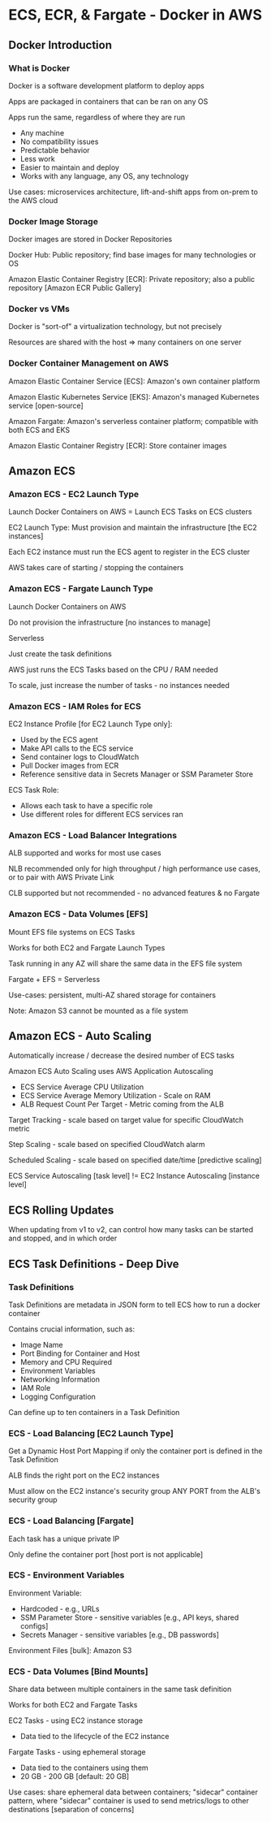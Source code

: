 # ECS, ECR, & Fargate - Docker in AWS # 

## Docker Introduction ## 

### What is Docker ### 

Docker is a software development platform to deploy apps 

Apps are packaged in containers that can be ran on any OS 

Apps run the same, regardless of where they are run 
* Any machine 
* No compatibility issues 
* Predictable behavior 
* Less work 
* Easier to maintain and deploy 
* Works with any language, any OS, any technology 

Use cases: microservices architecture, lift-and-shift apps from on-prem to the AWS cloud 

### Docker Image Storage ### 

Docker images are stored in Docker Repositories 

Docker Hub: Public repository; find base images for many technologies or OS 

Amazon Elastic Container Registry [ECR]: Private repository; also a public repository [Amazon ECR Public Gallery] 

### Docker vs VMs ### 

Docker is "sort-of" a virtualization technology, but not precisely 

Resources are shared with the host => many containers on one server 

### Docker Container Management on AWS ### 

Amazon Elastic Container Service [ECS]: Amazon's own container platform 

Amazon Elastic Kubernetes Service [EKS]: Amazon's managed Kubernetes service [open-source] 

Amazon Fargate: Amazon's serverless container platform; compatible with both ECS and EKS 

Amazon Elastic Container Registry [ECR]: Store container images 

## Amazon ECS ## 

### Amazon ECS - EC2 Launch Type ### 

Launch Docker Containers on AWS = Launch ECS Tasks on ECS clusters 

EC2 Launch Type: Must provision and maintain the infrastructure [the EC2 instances] 

Each EC2 instance must run the ECS agent to register in the ECS cluster 

AWS takes care of starting / stopping the containers 

### Amazon ECS - Fargate Launch Type ### 

Launch Docker Containers on AWS 

Do not provision the infrastructure [no instances to manage] 

Serverless 

Just create the task definitions 

AWS just runs the ECS Tasks based on the CPU / RAM needed 

To scale, just increase the number of tasks - no instances needed 

### Amazon ECS - IAM Roles for ECS ### 

EC2 Instance Profile [for EC2 Launch Type only]: 
* Used by the ECS agent 
* Make API calls to the ECS service 
* Send container logs to CloudWatch 
* Pull Docker images from ECR 
* Reference sensitive data in Secrets Manager or SSM Parameter Store 

ECS Task Role: 
* Allows each task to have a specific role 
* Use different roles for different ECS services ran 

### Amazon ECS - Load Balancer Integrations ### 

ALB supported and works for most use cases 

NLB recommended only for high throughput / high performance use cases, or to pair with AWS Private Link 

CLB supported but not recommended - no advanced features & no Fargate 

### Amazon ECS - Data Volumes [EFS] ### 

Mount EFS file systems on ECS Tasks 

Works for both EC2 and Fargate Launch Types 

Task running in any AZ will share the same data in the EFS file system 

Fargate + EFS = Serverless 

Use-cases: persistent, multi-AZ shared storage for containers 

Note: Amazon S3 cannot be mounted as a file system 

## Amazon ECS - Auto Scaling ## 

Automatically increase / decrease the desired number of ECS tasks 

Amazon ECS Auto Scaling uses AWS Application Autoscaling 
* ECS Service Average CPU Utilization 
* ECS Service Average Memory Utilization - Scale on RAM 
* ALB Request Count Per Target - Metric coming from the ALB 

Target Tracking - scale based on target value for specific CloudWatch metric 

Step Scaling - scale based on specified CloudWatch alarm 

Scheduled Scaling - scale based on specified date/time [predictive scaling] 

ECS Service Autoscaling [task level] != EC2 Instance Autoscaling [instance level] 

## ECS Rolling Updates ## 

When updating from v1 to v2, can control how many tasks can be started and stopped, and in which order 

## ECS Task Definitions - Deep Dive ## 

### Task Definitions ### 

Task Definitions are metadata in JSON form to tell ECS how to run a docker container 

Contains crucial information, such as: 
* Image Name 
* Port Binding for Container and Host 
* Memory and CPU Required 
* Environment Variables 
* Networking Information 
* IAM Role 
* Logging Configuration 

Can define up to ten containers in a Task Definition 

### ECS - Load Balancing [EC2 Launch Type] ### 

Get a Dynamic Host Port Mapping if only the container port is defined in the Task Definition 

ALB finds the right port on the EC2 instances 

Must allow on the EC2 instance's security group ANY PORT from the ALB's security group 

### ECS - Load Balancing [Fargate] ### 

Each task has a unique private IP 

Only define the container port [host port is not applicable] 

### ECS - Environment Variables ### 

Environment Variable: 
* Hardcoded - e.g., URLs 
* SSM Parameter Store - sensitive variables [e.g., API keys, shared configs] 
* Secrets Manager - sensitive variables [e.g., DB passwords] 

Environment Files [bulk]: Amazon S3 

### ECS - Data Volumes [Bind Mounts] ### 

Share data between multiple containers in the same task definition 

Works for both EC2 and Fargate Tasks 

EC2 Tasks - using EC2 instance storage 
* Data tied to the lifecycle of the EC2 instance 

Fargate Tasks - using ephemeral storage 
* Data tied to the containers using them 
* 20 GB - 200 GB [default: 20 GB] 

Use cases: share ephemeral data between containers; "sidecar" container pattern, where "sidecar" container is used to send metrics/logs to other destinations [separation of concerns] 